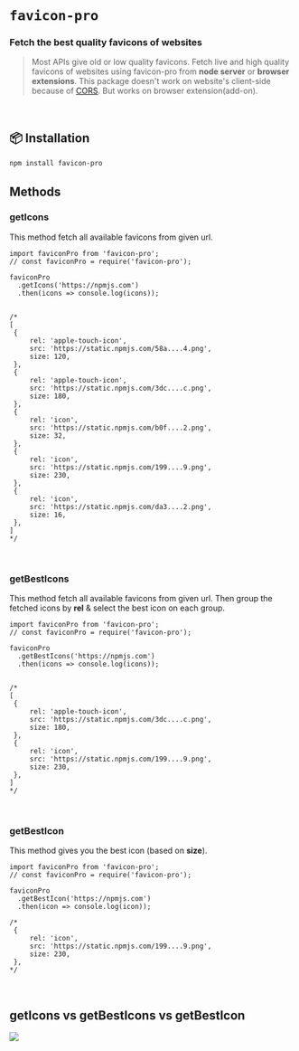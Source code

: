 # `favicon-pro`

### Fetch the best quality favicons of websites

> Most APIs give old or low quality favicons. Fetch live and high quality favicons of websites using favicon-pro from **node server** or **browser extensions**. This package doesn't work on website's client-side because of [CORS](https://developer.mozilla.org/en-US/docs/Web/HTTP/CORS/Errors). But works on browser extension(add-on).

</br>

## 📦 Installation

```bash
npm install favicon-pro
```

## Methods

### getIcons

This method fetch all available favicons from given url.

```Cycript
import faviconPro from 'favicon-pro';
// const faviconPro = require('favicon-pro');

faviconPro
  .getIcons('https://npmjs.com')
  .then(icons => console.log(icons));


/*
[
 {
     rel: 'apple-touch-icon',
     src: 'https://static.npmjs.com/58a....4.png',
     size: 120,
 },
 {
     rel: 'apple-touch-icon',
     src: 'https://static.npmjs.com/3dc....c.png',
     size: 180,
 },
 {
     rel: 'icon',
     src: 'https://static.npmjs.com/b0f....2.png',
     size: 32,
 },
 {
     rel: 'icon',
     src: 'https://static.npmjs.com/199....9.png',
     size: 230,
 },
 {
     rel: 'icon',
     src: 'https://static.npmjs.com/da3....2.png',
     size: 16,
 },
]
*/
```

</br>

### getBestIcons

This method fetch all available favicons from given url. Then group the fetched icons by **rel** & select the best icon on each group.

```Cycript
import faviconPro from 'favicon-pro';
// const faviconPro = require('favicon-pro');

faviconPro
  .getBestIcons('https://npmjs.com')
  .then(icons => console.log(icons));


/*
[
 {
     rel: 'apple-touch-icon',
     src: 'https://static.npmjs.com/3dc....c.png',
     size: 180,
 },
 {
     rel: 'icon',
     src: 'https://static.npmjs.com/199....9.png',
     size: 230,
 },
]
*/
```

</br>

### getBestIcon

This method gives you the best icon (based on **size**).

```Cycript
import faviconPro from 'favicon-pro';
// const faviconPro = require('favicon-pro');

faviconPro
  .getBestIcon('https://npmjs.com')
  .then(icon => console.log(icon));

/*
 {
     rel: 'icon',
     src: 'https://static.npmjs.com/199....9.png',
     size: 230,
 },
*/
```

</br>

## getIcons vs getBestIcons vs getBestIcon

<img src="https://raw.githubusercontent.com/sudoaugustin/favicon-pro/main/.github/assets/method-comparison.png">

</br>

